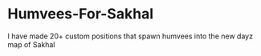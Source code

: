 # Humvees-For-Sakhal
I have made 20+ custom positions that spawn humvees into the new dayz map of Sakhal
